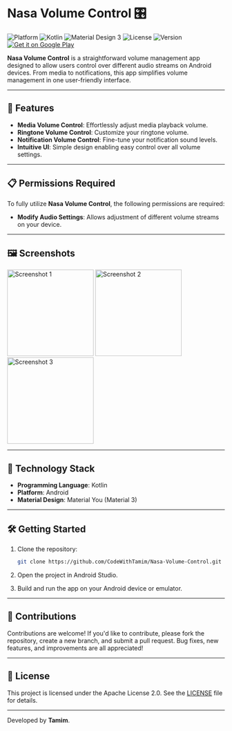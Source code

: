 
# Nasa Volume Control 🎛️

![Platform](https://img.shields.io/badge/Platform-Android-green?style=for-the-badge&logo=android)
![Kotlin](https://img.shields.io/badge/Kotlin-2.0.21-blue?style=for-the-badge&logo=kotlin)
![Material Design 3](https://img.shields.io/badge/Material%20Design-3-blue?style=for-the-badge&logo=material-design)
![License](https://img.shields.io/badge/License-Apache_2.0-green?style=for-the-badge&logo=open-source-initiative)
![Version](https://img.shields.io/badge/Version-1.0.4-blue?style=for-the-badge&logo=github)
[![Get it on Google Play](https://img.shields.io/badge/Google%20Play-Download-green?style=for-the-badge&logo=google-play)](https://play.google.com/store/apps/details?id=com.nasahacker.nasavolumecontrol&hl=en)

**Nasa Volume Control** is a straightforward volume management app designed to allow users control over different audio streams on Android devices. From media to notifications, this app simplifies volume management in one user-friendly interface.

---

## 🌟 Features

- **Media Volume Control**: Effortlessly adjust media playback volume.
- **Ringtone Volume Control**: Customize your ringtone volume.
- **Notification Volume Control**: Fine-tune your notification sound levels.
- **Intuitive UI**: Simple design enabling easy control over all volume settings.

---

## 📋 Permissions Required

To fully utilize **Nasa Volume Control**, the following permissions are required:

- **Modify Audio Settings**: Allows adjustment of different volume streams on your device.

---

## 🖼️ Screenshots

<p align="left">
  <img src="https://play-lh.googleusercontent.com/ZsJWpkoFbmllrF8FmpX4GWpz5n100fPmIWpIhiM3rP0uMIEGWkKEUgvDturgy2JXqeAS=w1052-h592" alt="Screenshot 1" width="200"/>
  <img src="https://play-lh.googleusercontent.com/XvHdSI_hzO6QmYunsZW-fc2Zs2pSF9B94vo-1FUflERrXCTqkhBCoE9kMbeX2S3BTQ=w1052-h592" alt="Screenshot 2" width="200"/>
  <img src="https://play-lh.googleusercontent.com/RFNrSDEG0jH-ywuiAtprUnSM1vGJkA8sBl4mz03qXiJCAOmq67jMemcovu35IW2s574s=w1052-h592" alt="Screenshot 3" width="200"/>
</p>

---

## 🚀 Technology Stack

- **Programming Language**: Kotlin
- **Platform**: Android
- **Material Design**: Material You (Material 3)

---

## 🛠️ Getting Started

1. Clone the repository:
   ```bash
   git clone https://github.com/CodeWithTamim/Nasa-Volume-Control.git
   ```

2. Open the project in Android Studio.

3. Build and run the app on your Android device or emulator.

---

## 🤝 Contributions

Contributions are welcome! If you'd like to contribute, please fork the repository, create a new branch, and submit a pull request. Bug fixes, new features, and improvements are all appreciated!

---

## 📝 License

This project is licensed under the Apache License 2.0. See the [LICENSE](LICENSE) file for details.

---

Developed by **Tamim**.
